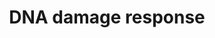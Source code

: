 ---
annotations:
- type: Pathway Ontology
  value: stress response pathway
- type: Pathway Ontology
  value: DNA damage response pathway
- type: Pathway Ontology
  value: p53 signaling pathway
authors:
- Mkutmon
- MaintBot
- Eweitz
description: This is the first pathway out of two pathways which deals with DNA damage
  response. It has two central gene products (ATM and ATR) which are connected to
  the sources of DNA damage (in blue). The two central genes can be divides furthermore
  into their most important genes. In the ATM pathway are the most important genes
  TP53 and CHEK2 and on the other hand in the ATR pathway is this CHEK1.  If it is
  not mentioned different, the processes take place in the cell cytoplasm. The goal
  of this first pathway is to give an overview of the most important gene products,
  processes and changes in the cell condition through the DNA damage response pathway
  and at the same time to keep it clearly arranged
last-edited: 2021-05-09
organisms:
- Bos taurus
redirect_from:
- /index.php/Pathway:WP3119
- /instance/WP3119
schema-jsonld:
- '@context': https://schema.org/
  '@id': https://wikipathways.github.io/pathways/WP3119.html
  '@type': Dataset
  creator:
    '@type': Organization
    name: WikiPathways
  description: This is the first pathway out of two pathways which deals with DNA
    damage response. It has two central gene products (ATM and ATR) which are connected
    to the sources of DNA damage (in blue). The two central genes can be divides furthermore
    into their most important genes. In the ATM pathway are the most important genes
    TP53 and CHEK2 and on the other hand in the ATR pathway is this CHEK1.  If it
    is not mentioned different, the processes take place in the cell cytoplasm. The
    goal of this first pathway is to give an overview of the most important gene products,
    processes and changes in the cell condition through the DNA damage response pathway
    and at the same time to keep it clearly arranged
  keywords:
  - RAD52
  - CDK2
  - RB1
  - SMC1A
  - Senescence
  - E2F1
  - RPA2
  - PIDD1
  - CASP8
  - RAD51
  - Caffeine
  - CDKN1A
  - CCNB1
  - CCND3
  - Estradiol
  - CCND1
  - MDM2
  - CDK4
  - ATRIP
  - RAD9A
  - GADD45B
  - CCND2
  - BAX
  - ATR
  - BID2
  - NBN
  - FANCD2
  - CYCS
  - CCNE1
  - CCNB2
  - RAD17
  - CDK5
  - BRCA1
  - CASP3
  - HUS1
  - CDK1
  - TNFRSF10D
  - TP53AIP1
  - ABL1
  - CHEK2
  - H2AFX
  - CCNB3
  - FAS
  - DDB2
  - TP53
  - PMAIP1
  - Apoptosis
  - APAF1
  - RAD50
  - CASP9
  - RAD1
  - SESN1
  - SFN
  - MRE11A
  - RRM2B
  - CDKN1B
  - CDK6
  - PRKDC
  - CCNE2
  - ATM
  - TLK2
  - 7-hydroxystaurosporine
  - CREB1
  - CDC25A
  - CHEK1
  - Cell Cycle
  - RFC1
  - GADD45G
  - GADD45A
  - TLK1
  - PML
  - BBC3
  - MYC
  - CDC25C
  license: CC0
  name: DNA damage response
seo: CreativeWork
title: DNA damage response
wpid: WP3119
---